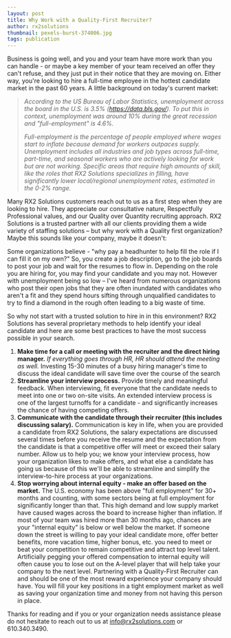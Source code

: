 ```yaml
---
layout: post
title: Why Work with a Quality-First Recruiter?
author: rx2solutions
thumbnail: pexels-burst-374006.jpg
tags: publication
---
```

Business is going well, and you and your team have more work than you can handle - or maybe a key member of your team received an offer they can't refuse, and they just put in their notice that they are moving on. Either way, you're looking to hire a full-time employee in the hottest candidate market in the past 60 years. A little background on today's current market:

> *According to the US Bureau of Labor Statistics, unemployment across the board in the U.S. is 3.5% (https://data.bls.gov/). To put this in context, unemployment was around 10% during the great recession and "full-employment" is 4.6%.*
> 
> *Full-employment is the percentage of people employed where wages start to inflate because demand for workers outpaces supply. Unemployment includes all industries and job types across full-time, part-time, and seasonal workers who are actively looking for work but are not working. Specific areas that require high amounts of skill, like the roles that RX2 Solutions specializes in filling, have significantly lower local/regional unemployment rates, estimated in the 0-2% range.*

Many RX2 Solutions customers reach out to us as a first step when they are looking to hire. They appreciate our consultative nature, Respectfully Professional values, and our Quality over Quantity recruiting approach. RX2 Solutions is a trusted partner with all our clients providing them a wide variety of staffing solutions – but why work with a Quality first organization? Maybe this sounds like your company, maybe it doesn't:

Some organizations believe - "why pay a headhunter to help fill the role if I can fill it on my own?" So, you create a job description, go to the job boards to post your job and wait for the resumes to flow in. Depending on the role you are hiring for, you may find your candidate and you may not. However with unemployment being so low – I've heard from numerous organizations who post their open jobs that they are often inundated with candidates who aren't a fit and they spend hours sifting through unqualified candidates to try to find a diamond in the rough often leading to a big waste of time.

So why not start with a trusted solution to hire in in this environment? RX2 Solutions has several proprietary methods to help identify your ideal candidate and here are some best practices to have the most success possible in your search.

1. **Make time for a call or meeting with the recruiter and the direct hiring manager.** *If everything goes through HR, HR should attend the meeting as well.* Investing 15-30 minutes of a busy hiring manager's time to discuss the ideal candidate will save time over the course of the search
1. **Streamline your interview process.** Provide timely and meaningful feedback. When interviewing, fit everyone that the candidate needs to meet into one or two on-site visits. An extended interview process is one of the largest turnoffs for a candidate - and significantly increases the chance of having competing offers.
1. **Communicate with the candidate through their recruiter (this includes discussing salary).** Communication is key in life, when you are provided a candidate from RX2 Solutions, the salary expectations are discussed several times before you receive the resume and the expectation from the candidate is that a competitive offer will meet or exceed their salary number. Allow us to help you; we know your interview process, how your organization likes to make offers, and what else a candidate has going us because of this we'll be able to streamline and simplify the interview-to-hire process at your organizations.
1. **Stop worrying about internal equity - make an offer based on the market.** The U.S. economy has been above "full employment" for 30+ months and counting, with some sectors being at full employment for significantly longer than that. This high demand and low supply market have caused wages across the board to increase higher than inflation. If most of your team was hired more than 30 months ago, chances are your "internal equity" is below or well below the market. If someone down the street is willing to pay your ideal candidate more, offer better benefits, more vacation time, higher bonus, etc. you need to meet or beat your competition to remain competitive and attract top level talent. Artificially pegging your offered compensation to internal equity will often cause you to lose out on the A-level player that will help take your company to the next level.
Partnering with a Quality-First Recruiter can and should be one of the most reward experience your company should have. You will fill your key positions in a tight employment market as well as saving your organization time and money from not having this person in place.

Thanks for reading and if you or your organization needs assistance please do not hesitate to reach out to us at info@rx2solutions.com or 610.340.3490.
